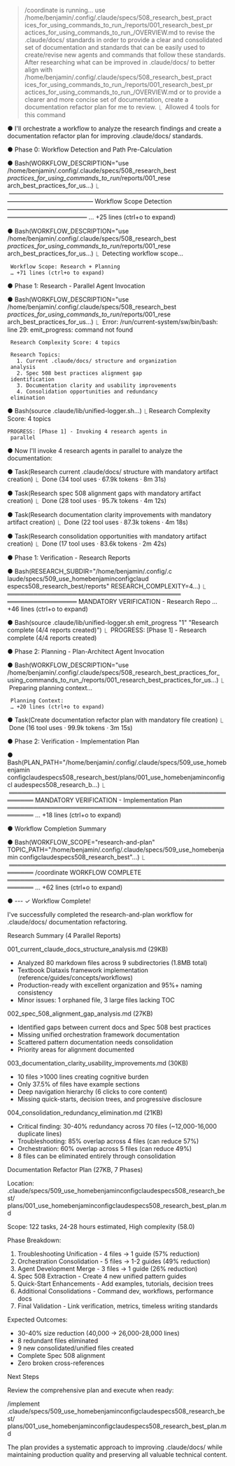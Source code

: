 > /coordinate is running… use 
/home/benjamin/.config/.claude/specs/508_research_best_pract
ices_for_using_commands_to_run_/reports/001_research_best_pr
actices_for_using_commands_to_run_/OVERVIEW.md to revise the
 .claude/docs/ standards in order to provide a clear and 
consolidated set of documentation and standards that can be 
easily used to create/revise new agents and commands that 
follow these standards. After researching what can be 
improved in .claude/docs/ to better align with 
/home/benjamin/.config/.claude/specs/508_research_best_pract
ices_for_using_commands_to_run_/reports/001_research_best_pr
actices_for_using_commands_to_run_/OVERVIEW.md or to provide
 a clearer and more concise set of documentation, create a 
documentation refactor plan for me to review. 
  ⎿  Allowed 4 tools for this command

● I'll orchestrate a workflow to analyze the research
  findings and create a documentation refactor plan for
  improving .claude/docs/ standards.

● Phase 0: Workflow Detection and Path Pre-Calculation

● Bash(WORKFLOW_DESCRIPTION="use
      /home/benjamin/.config/.claude/specs/508_research_best
      _practices_for_using_commands_to_run_/reports/001_rese
      arch_best_practices_for_us…)
  ⎿  ━━━━━━━━━━━━━━━━━━━━━━━━━━━━━━━━━━━━━━━━━━━━━━━━━
     Workflow Scope Detection
     ━━━━━━━━━━━━━━━━━━━━━━━━━━━━━━━━━━━━━━━━━━━━━━━━━
     … +25 lines (ctrl+o to expand)

● Bash(WORKFLOW_DESCRIPTION="use
      /home/benjamin/.config/.claude/specs/508_research_best
      _practices_for_using_commands_to_run_/reports/001_rese
      arch_best_practices_for_us…)
  ⎿  Detecting workflow scope...        

     Workflow Scope: Research + Planning
     … +71 lines (ctrl+o to expand)

● Phase 1: Research - Parallel Agent Invocation

● Bash(WORKFLOW_DESCRIPTION="use
      /home/benjamin/.config/.claude/specs/508_research_best
      _practices_for_using_commands_to_run_/reports/001_rese
      arch_best_practices_for_us…)
  ⎿  Error: /run/current-system/sw/bin/bash: line 29: 
     emit_progress: command not found

     Research Complexity Score: 4 topics

     Research Topics:
       1. Current .claude/docs/ structure and organization 
     analysis
       2. Spec 508 best practices alignment gap 
     identification
       3. Documentation clarity and usability improvements
       4. Consolidation opportunities and redundancy 
     elimination

● Bash(source .claude/lib/unified-logger.sh…)
  ⎿ Research Complexity Score: 4 topics                

    PROGRESS: [Phase 1] - Invoking 4 research agents in
     parallel


● Now I'll invoke 4 research agents in parallel to
  analyze the documentation:

● Task(Research current .claude/docs/ structure with mandatory artifact
      creation)
  ⎿  Done (34 tool uses · 67.9k tokens · 8m 31s)                      

● Task(Research spec 508 alignment gaps with mandatory artifact creation)
  ⎿  Done (28 tool uses · 95.7k tokens · 4m 12s)                      

● Task(Research documentation clarity improvements with mandatory artifact
      creation)
  ⎿  Done (22 tool uses · 87.3k tokens · 4m 18s)                      

● Task(Research consolidation opportunities with mandatory artifact
      creation)
  ⎿  Done (17 tool uses · 83.6k tokens · 2m 42s)                      

● Phase 1: Verification - Research Reports

● Bash(RESEARCH_SUBDIR="/home/benjamin/.config/.c
      laude/specs/509_use_homebenjaminconfigclaud
      especs508_research_best/reports"
      RESEARCH_COMPLEXITY=4…)
  ⎿ ════════════════════════════════════════
    ════════════════
      MANDATORY VERIFICATION - Research Repo
    … +46 lines (ctrl+o to expand)



● Bash(source .claude/lib/unified-logger.sh
      emit_progress "1" "Research complete (4/4
      reports created)")
  ⎿  PROGRESS: [Phase 1] - Research complete
     (4/4 reports created)

● Phase 2: Planning - Plan-Architect Agent Invocation

● Bash(WORKFLOW_DESCRIPTION="use
      /home/benjamin/.config/.claude/specs/508_research_best_practices_for_
      using_commands_to_run_/reports/001_research_best_practices_for_us…)
  ⎿  Preparing planning context... 

     Planning Context:
     … +20 lines (ctrl+o to expand)

● Task(Create documentation refactor plan with mandatory file creation)
  ⎿  Done (16 tool uses · 99.9k tokens · 3m 15s)                      

● Phase 2: Verification - Implementation Plan

● Bash(PLAN_PATH="/home/benjamin/.config/.claude/specs/509_use_homebenjamin
      configclaudespecs508_research_best/plans/001_use_homebenjaminconfigcl
      audespecs508_research_b…)
  ⎿  ════════════════════════════════════════════════════════
       MANDATORY VERIFICATION - Implementation Plan
     ════════════════════════════════════════════════════════
     … +18 lines (ctrl+o to expand)

● Workflow Completion Summary

● Bash(WORKFLOW_SCOPE="research-and-plan"
      TOPIC_PATH="/home/benjamin/.config/.claude/specs/509_use_homebenjamin
      configclaudespecs508_research_best"…)
  ⎿  ════════════════════════════════════════════════════════
              /coordinate WORKFLOW COMPLETE
     ════════════════════════════════════════════════════════
     … +62 lines (ctrl+o to expand)

● ---
  ✓ Workflow Complete!

  I've successfully completed the research-and-plan workflow for
  .claude/docs/ documentation refactoring.

  Research Summary (4 Parallel Reports)

  001_current_claude_docs_structure_analysis.md (29KB)
  - Analyzed 80 markdown files across 9 subdirectories (1.8MB total)
  - Textbook Diataxis framework implementation
  (reference/guides/concepts/workflows)
  - Production-ready with excellent organization and 95%+ naming
  consistency
  - Minor issues: 1 orphaned file, 3 large files lacking TOC

  002_spec_508_alignment_gap_analysis.md (27KB)
  - Identified gaps between current docs and Spec 508 best practices
  - Missing unified orchestration framework documentation
  - Scattered pattern documentation needs consolidation
  - Priority areas for alignment documented

  003_documentation_clarity_usability_improvements.md (30KB)
  - 10 files >1000 lines creating cognitive burden
  - Only 37.5% of files have example sections
  - Deep navigation hierarchy (6 clicks to core content)
  - Missing quick-starts, decision trees, and progressive disclosure

  004_consolidation_redundancy_elimination.md (21KB)
  - Critical finding: 30-40% redundancy across 70 files (~12,000-16,000
   duplicate lines)
  - Troubleshooting: 85% overlap across 4 files (can reduce 57%)
  - Orchestration: 60% overlap across 5 files (can reduce 49%)
  - 8 files can be eliminated entirely through consolidation

  Documentation Refactor Plan (27KB, 7 Phases)

  Location:
  .claude/specs/509_use_homebenjaminconfigclaudespecs508_research_best/
  plans/001_use_homebenjaminconfigclaudespecs508_research_best_plan.md

  Scope: 122 tasks, 24-28 hours estimated, High complexity (58.0)

  Phase Breakdown:
  1. Troubleshooting Unification - 4 files → 1 guide (57% reduction)
  2. Orchestration Consolidation - 5 files → 1-2 guides (49% reduction)
  3. Agent Development Merge - 3 files → 1 guide (26% reduction)
  4. Spec 508 Extraction - Create 4 new unified pattern guides
  5. Quick-Start Enhancements - Add examples, tutorials, decision trees
  6. Additional Consolidations - Command dev, workflows, performance
  docs
  7. Final Validation - Link verification, metrics, timeless writing
  standards

  Expected Outcomes:
  - 30-40% size reduction (40,000 → 26,000-28,000 lines)
  - 8 redundant files eliminated
  - 9 new consolidated/unified files created
  - Complete Spec 508 alignment
  - Zero broken cross-references

  Next Steps

  Review the comprehensive plan and execute when ready:

  /implement
  .claude/specs/509_use_homebenjaminconfigclaudespecs508_research_best/
  plans/001_use_homebenjaminconfigclaudespecs508_research_best_plan.md

  The plan provides a systematic approach to improving .claude/docs/
  while maintaining production quality and preserving all valuable
  technical content.


